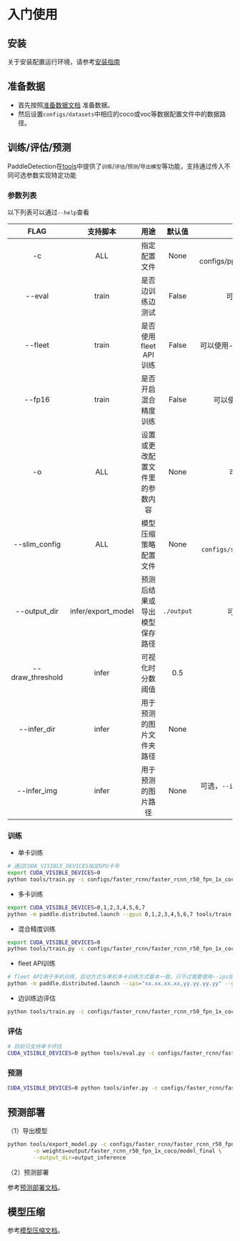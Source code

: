 # 入门使用

## 安装

关于安装配置运行环境，请参考[安装指南](INSTALL_cn.md)


## 准备数据
- 首先按照[准备数据文档](PrepareDataSet.md) 准备数据。  
- 然后设置`configs/datasets`中相应的coco或voc等数据配置文件中的数据路径。


## 训练/评估/预测

PaddleDetection在[tools](https://github.com/PaddlePaddle/PaddleDetection/tree/master/dygraph/tools)中提供了`训练`/`评估`/`预测`/`导出模型`等功能，支持通过传入不同可选参数实现特定功能

### 参数列表

以下列表可以通过`--help`查看

|         FLAG             |     支持脚本    |        用途        |      默认值       |         备注         |
| :----------------------: | :------------: | :---------------: | :--------------: | :-----------------: |
|          -c              |      ALL       |  指定配置文件  |  None  |  **必选**，例如-c configs/ppyolo/ppyolo_r50vd_dcn_1x_coco.yml |
|        --eval            |     train      |  是否边训练边测试  |  False  |  可选，如需指定，直接`--eval`即可 |
|      --fleet         |       train     |  是否使用fleet API训练  |  False  |  可以使用--fleet来指定使用fleet API进行多机训练  |
|      --fp16        |       train     |  是否开启混合精度训练  |  False  |  可以使用--fp16来指定使用混合精度训练  |
|          -o              |      ALL       |  设置或更改配置文件里的参数内容  |  None  |  可选，例如：`-o use_gpu=False`  |
|       --slim_config             |     ALL      |  模型压缩策略配置文件  |  None  |  可选，例如`--slim_config configs/slim/prune/yolov3_prune_l1_norm.yml`  |
|       --output_dir       |      infer/export_model     |  预测后结果或导出模型保存路径  |  `./output`  |  可选，例如`--output_dir=output`  |
|    --draw_threshold      |      infer     |  可视化时分数阈值  |  0.5  |  可选，`--draw_threshold=0.7`  |
|      --infer_dir         |       infer     |  用于预测的图片文件夹路径  |  None  |  可选  |
|      --infer_img         |       infer     |  用于预测的图片路径  |  None  |  可选，`--infer_img`和`--infer_dir`必须至少设置一个  |

### 训练

- 单卡训练
```bash
# 通过CUDA_VISIBLE_DEVICES指定GPU卡号
export CUDA_VISIBLE_DEVICES=0
python tools/train.py -c configs/faster_rcnn/faster_rcnn_r50_fpn_1x_coco.yml
```
- 多卡训练

```bash
export CUDA_VISIBLE_DEVICES=0,1,2,3,4,5,6,7
python -m paddle.distributed.launch --gpus 0,1,2,3,4,5,6,7 tools/train.py -c configs/faster_rcnn/faster_rcnn_r50_fpn_1x_coco.yml
```

- 混合精度训练

```bash
export CUDA_VISIBLE_DEVICES=0
python tools/train.py -c configs/faster_rcnn/faster_rcnn_r50_fpn_1x_coco.yml --fp16
```

- fleet API训练

```bash
# fleet API用于多机训练，启动方式与单机多卡训练方式基本一致，只不过需要使用--ips指定ip列表以及--fleet开启多机训练
python -m paddle.distributed.launch --ips="xx.xx.xx.xx,yy.yy.yy.yy" --gpus 0,1,2,3,4,5,6,7 tools/train.py -c configs/faster_rcnn/faster_rcnn_r50_fpn_1x_coco.yml --fleet
```

- 边训练边评估
```bash
python tools/train.py -c configs/faster_rcnn/faster_rcnn_r50_fpn_1x_coco.yml --eval
```

### 评估
```bash
# 目前只支持单卡评估
CUDA_VISIBLE_DEVICES=0 python tools/eval.py -c configs/faster_rcnn/faster_rcnn_r50_fpn_1x_coco.yml
```

### 预测
```bash
CUDA_VISIBLE_DEVICES=0 python tools/infer.py -c configs/faster_rcnn/faster_rcnn_r50_fpn_1x_coco.yml --infer_img={IMAGE_PATH}
```

## 预测部署

（1）导出模型

```bash
python tools/export_model.py -c configs/faster_rcnn/faster_rcnn_r50_fpn_1x_coco.yml \
        -o weights=output/faster_rcnn_r50_fpn_1x_coco/model_final \
        --output_dir=output_inference
```

（2）预测部署

参考[预测部署文档](https://github.com/PaddlePaddle/PaddleDetection/tree/master/dygraph/deploy)。


## 模型压缩

参考[模型压缩文档](https://github.com/PaddlePaddle/PaddleDetection/tree/master/dygraph/configs/slim)。
